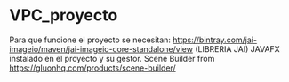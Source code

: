 # VPC_proyecto
Para que funcione el proyecto se necesitan:
https://bintray.com/jai-imageio/maven/jai-imageio-core-standalone/view (LIBRERIA JAI)
JAVAFX instalado en el proyecto y su gestor.
Scene Builder from https://gluonhq.com/products/scene-builder/
